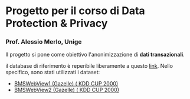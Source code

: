 # Progetto per il corso di Data Protection & Privacy
### Prof. Alessio Merlo, Unige
Il progetto si pone come obiettivo l'anonimizzazione di **dati transazionali**.

il database di riferimento è reperibile liberamente a questo [link](http://www.philippe-fournier-viger.com/spmf/index.php?link=datasets.php).
Nello specifico, sono stati utilizzati i dataset: 
* [BMSWebView1 (Gazelle) ( KDD CUP 2000)](http://www.philippe-fournier-viger.com/spmf/datasets/BMS1_spmf)
* [BMSWebView2 (Gazelle) ( KDD CUP 2000)](http://www.philippe-fournier-viger.com/spmf/datasets/BMS2.txt)
